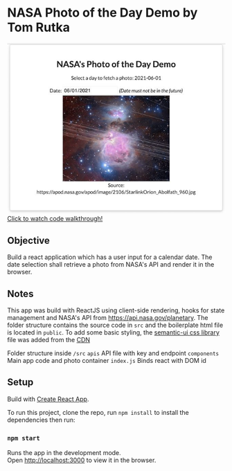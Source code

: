 # NASA Photo of the Day Demo by Tom Rutka

[![Screenshot](demo-screenshot.jpg "Demo screenshot")](https://youtu.be/4ZixUFy9afc)
[Click to watch code walkthrough!](https://youtu.be/4ZixUFy9afc)

## Objective
Build a react application which has a user input for a calendar date. The date selection shall
retrieve a photo from NASA's API and render it in the browser.

## Notes
This app was build with ReactJS using client-side rendering, hooks for state management and NASA's API from https://api.nasa.gov/planetary. The folder structure contains the source code in `src` and the boilerplate html file is located in `public`. To add some basic styling, the [semantic-ui css library](https://semantic-ui.com/) file was added from the [CDN](https://cdnjs.cloudflare.com/ajax/libs/semantic-ui/2.4.1/semantic.min.css)

Folder structure inside `/src`
`apis`          API file with key and endpoint
`components` 		Main app code and photo container
`index.js`      Binds react with DOM id

## Setup

Build with [Create React App](https://github.com/facebook/create-react-app).

To run this project, clone the repo, run `npm install` to install the dependencies then run:

### `npm start`

Runs the app in the development mode.\
Open [http://localhost:3000](http://localhost:3000) to view it in the browser.
